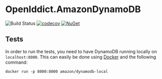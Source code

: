# OpenIddict.AmazonDynamoDB

![Build Status](https://github.com/ganhammar/OpenIddict.AmazonDynamoDB/actions/workflows/ci.yml/badge.svg) [![codecov](https://codecov.io/gh/ganhammar/OpenIddict.AmazonDynamoDB/branch/main/graph/badge.svg?token=S4M1VCX8J6)](https://codecov.io/gh/ganhammar/OpenIddict.AmazonDynamoDB) [![NuGet](https://img.shields.io/nuget/v/OpenIddict.AmazonDynamoDB)](https://www.nuget.org/packages/OpenIddict.AmazonDynamoDB)

## Tests

In order to run the tests, you need to have DynamoDB running locally on `localhost:8000`. This can easily be done using [Docker](https://www.docker.com/) and the following command:

```
docker run -p 8000:8000 amazon/dynamodb-local
```